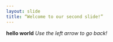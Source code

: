 ```yaml
---
layout: slide
title: “Welcome to our second slide!”
---
```

**hello world**
*Use the left arrow to go back!*
